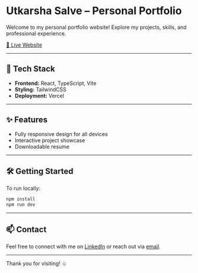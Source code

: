 # Utkarsha Salve – Personal Portfolio

Welcome to my personal portfolio website! Explore my projects, skills, and professional experience.

[🔗 Live Website](https://bolty-)

---

## 🚀 Tech Stack

- **Frontend:** React, TypeScript, Vite
- **Styling:** TailwindCSS
- **Deployment:** Vercel

---

## ✨ Features

- Fully responsive design for all devices
- Interactive project showcase
- Downloadable resume

---

## 🛠️ Getting Started

To run locally:

```bash
npm install
npm run dev
```

---

## 📫 Contact

Feel free to connect with me on [LinkedIn](http://www.linkedin.com/in/utkarsha-salve-253b95259/) 
or reach out via [email](mailto:utkarsha.v.salve@gmail.com).

---

Thank you for visiting! ☺️
